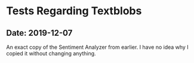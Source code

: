 # Tests Regarding Textblobs

## Date: 2019-12-07

An exact copy of the Sentiment Analyzer from earlier. I have no idea why I copied it without changing anything.